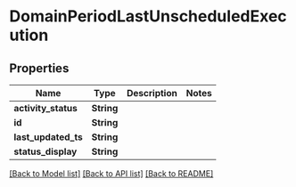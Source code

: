 # DomainPeriodLastUnscheduledExecution

## Properties

Name | Type | Description | Notes
------------ | ------------- | ------------- | -------------
**activity_status** | **String** |  |
**id** | **String** |  |
**last_updated_ts** | **String** |  |
**status_display** | **String** |  |

[[Back to Model list]](../README.md#documentation-for-models) [[Back to API list]](../README.md#documentation-for-api-endpoints) [[Back to README]](../README.md)
